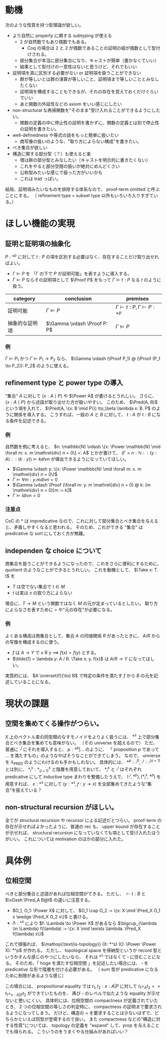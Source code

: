 # 動機
次のような性質を持つ型理論が欲しい。
- より自然に property に関する subtyping が使える
  - $2$ が自然数でもあり偶数でもある。
    - Coq の場合は $2$ と $2$ が偶数であることの証明の組が偶数として型付けされる。
  - 部分集合が本当に部分集合になり、キャストが簡単（書かなくていい）
  - 結果として型付けの一意性はないと思うけど、それでもいい
- 証明項を真に区別する必要がない or 証明項を扱うことができない
  - 群が等しいとは群の演算が等しいこと、証明項まで等しいこととみなしたくない
  - 証明項を構成することもできるが、それの存在を覚えておくだけぐらいでいい
  - あと関数の外延性などの axiom をいい感じにしたい
- non-structural な再帰関数を"そのまま"受け入れることができるようにしたい。
  - 関数の定義の中に停止性の証明を書かずに、関数の定義とは別で停止性の証明を書きたい。
- well-definedness や等式の話をもっと簡単に扱いたい
  - 商写像の扱いのような、"取り方によらない構成"を書きたい。
- べき集合が欲しい
- 構造に関する部分型（？）も使えると楽
  - 環は群の部分型とみなしたい（キャストを明示的に書きたくない）
  - これをやると部分空間の扱いが絶対にめんどくさい
  - 公称型みたいな感じで扱った方がいいかも
  - これは trait っぽい。

結局、証明項みたいなものを排除する体系なので、 proof-term omitted と呼ぶことにする。
（ refinement type = subset type 以外もいろいろ入りすぎている。）

# ほしい機能の実現
## 証明と証明項の抽象化
$P: *^p$ に対して $t: P$ の項を区別する必要はなく、存在することだけ取り出せればよい。
- $\Gamma \vDash P$ を 「$\Gamma$ の下で $P$ が証明可能」を表すように導入する。
- $\Gamma \vDash P$ ならその証明項として $\Proof P$ をもって $\Gamma \vDash t: P$ なる $t$ のように扱う。

| category | conclusion | premises |
| --- | --- | --- |
| 証明可能 | $\Gamma \vDash P$ | $\Gamma \vdash t: P, \Gamma \vdash P: *^p$ |
| 抽象的な証明項 | $\Gamma \vdash \Proof P: P$ | $\Gamma \vDash P$ |

### 例
$\Gamma \vDash P_1$ かつ $\Gamma \vDash P_1 \to P_2$ なら、 $\Gamma \vdash (\Proof P_1) @ (\Proof (P_1 \to P_2)): P_2$ のように使える。

## refinement type と power type の導入
"集合" $A$ に対して $\{x: A \mid P\}$ や $\Power A$ が書けるとうれしい。
さらに、 $\{x: A \mid P\}$ から述語が取り出せた方が扱いやすい。
このため、 $\Pred(A, B)$ という項を入れて、 $\Pred(A, \{x: B \mid P\}) \to_\beta \lambda x: B. P$ のように関係を導入する。
こうすれば、一般の $A$ と $B$ に対して、 $t: A$ が $t: B$ になる条件を記述できる。

### 例
自然数を例に考えると、 $n: \mathbb{N} \vdash \{x: \Power \mathbb{N} \mid \forall m: x. m \mathrel{div} n = 0\} =: A$ とかが書けて、
$(\Gamma = n: \mathbb{N}:: (y: A):: (k: y)) \vDash k \mathrel{div} n$ が導出できるようになっていてほしい。
- $\Gamma \vdash y: \{x: \Power \mathbb{N} \mid \forall m: x. m \mathrel{div} n = 0\}$
- $\Gamma \vDash \forall m: y. m \mathrel{div} n = 0$
- $\Gamma \vdash \Proof (\forall m: y. m \mathrel{div} n = 0) @ k: (m \mathrel{div} n = 0)[m := k]$
- $\Gamma \vDash l \mathrel{div} n = 0$

### 注意点
CoC の $*$ は impredicative なので、これに対して部分集合とべき集合を与えると、矛盾しやすくなると思われる。
そのため、これができる "集合" は predicative な sort にしておく方が無難。

## independen な choice について
商集合を扱うことができるようになったので、これをさらに便利にするために、 quotient のようなことができるとうれしい。
これを動機として、 $\Take x: T. t$ を
- $T$ は空でない集合で $t \in M$
- $t$ は実は $x$ の取り方によらない

場合に、$T \to M$ という関数ではなく $M$ の元が定まっているとしたい。
取り方によらなさを表すために $=$ や"元の存在"が必要になる。

### 例
よくある構成は商集合として、集合 $A$ の同値関係 $R$ があったときに、 $A / R$ からの写像を構成するのに使う。
- $f$ は $A \to Y$ で $x \mathrel{R} y \implies f(x) = f(y)$ とする。
- $\tilde{f} = \lambda y: A / R. \Take x: y. f(x)$ は $A / R \to Y$ になってほしい。

実質的には、 $A \overset{f}{\to} B$ で特定の条件を満たす $f$ から $B$ の元を記述していることになる。

# 現状の課題
## 空間を集めてくる操作がつらい。
$X$ 上のベクトル束の同型類のなすモノイドをよりよく扱うには、 $*^s$ 上で部分集合とべき集合を集めても意味がない。
（その universe を超えるので）
ただ、普通に $\square^i$ にそれを導入すると、 ${p: *^p | ...}$ のように、 「 proposition $p$ であって ... を満たすもの」のようなやばそうなことができてしまう。
なので、 unvierse を $\lambda_{\text{PRED}}$ のようにわけるのも手かもしれない。
具体的には、
$*^p: \square^0$, $\square^i: \square^(o+1)$ とは別に、 $*^s_i: *^s_(i+1)$ と階層を用意しておいて、
$*^s_i$ と $\square^i$ はそれぞれ predicative にして inductive type まわりを整備したうえで、
$(\square^i, *^p), (*^s_i, *^p)$ を用意すれば、 $x: *^s$ に対して $(y: *^s, f: y \to x)$ を全部集めてきたような"集合"を扱えている？

## non-structural recursion がほしい。
全てが structural recursion や recursor による記述だとつらい。
proof-term の存在が示せればよかったように、普通の rec も、 upper bound が存在することが示せれば、
structural recursion になっていなくても項として受け入れたほうがいい。
これについては motivation のほかの部分に入れた。

# 具体例
## 位相空間
べきと部分集合と述語があれば位相空間ができる。
ただし、 $\vdash t: B$ と $\vDash \Pred_A B@t$ の違いに注意する。
- $O_1, O_1: \Power X$ に対して、 $O_1 \cap O_2 := \{x: X \mid \Pred_X O_1 x \wedge \Pred_X O_2 x\}$ と書ける。
- $\Lambda: *^s$ により $f: \Lambda \to \Power X$ があるなら $\bigcup_{\lambda \in \Lambda} f(\lambda) := \{x: X \mid \exists \lambda. \Pred_X f(\lambda) x\}$

これで頑張れば、 $\mathop{\text{is-topology}} (X: *^s) (O: \Power \Power X): *^p$ が作れる。
ただし、 topological space を帰納型というか record 型というかそんな感じのやつにしたいなら、
それは $*^s$ ではなくて $\square$ に住むことになる。
そのため、「 hoge を満たす位相空間 」を記述したい場合には、 $\square$ を predicative な形で階層を付ける必要がある。
（ sum 型が predicative になるために制限があるような感じ）

この場合には、 propositional equality では $t_1, t_2: {x: A | P}$ に対して $t_1 =_A t_2 => t_1 =_{x: A | P} t_2$ ができていたものを、
再び $\square$ のレベルで似たような equality が示せないと使いにくい。
具体的には、位相空間の compactness が定義されていたとき、 $2$ つの位相空間の等しさの判定時に、 compactness の証明まで要求されるようになってしまう。
だけど、構造の $=$ を要求することは少ないはずで、どちらかといえば同型が登場するので良い。
また compactness などの"構造に対する性質"については、 topology の定義を "expand" して、prop を与えることでも得られる。
こういうのをうまくやる仕組みがあればいい？
